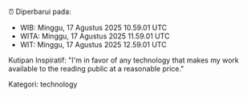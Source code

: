 ⏰ Diperbarui pada:
- WIB: Minggu, 17 Agustus 2025 10.59.01 UTC
- WITA: Minggu, 17 Agustus 2025 11.59.01 UTC
- WIT: Minggu, 17 Agustus 2025 12.59.01 UTC

Kutipan Inspiratif:
"I'm in favor of any technology that makes my work available to the reading public at a reasonable price."


Kategori: technology

